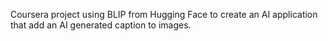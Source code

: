 Coursera project using BLIP from Hugging Face to create an AI application that add an AI generated caption to images. 
